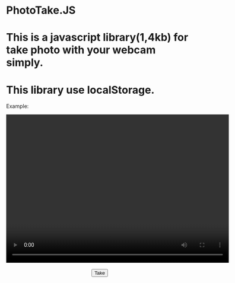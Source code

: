 # PhotoTake.JS
This is a javascript library(1,4kb) for take photo with your webcam simply.
==============
This library use localStorage.
==============
Example:

<html>
<body>
<head>
<meta http-equiv="Content-Type" content="text/html; charset=ISO-8859-1">
<script type="text/javascript" src="phototake.js"></script>
<script type="text/javascript">
localStorage.setItem("phototake-width", "680");
localStorage.setItem("phototake-height", "480");
</script>
<video id="phototake-video" width="600" height="400" autoplay></video>
<canvas id="phototake-canvas" width="680" height="480"></canvas>
<center><br><button id="phototake">Take</button></center>
</head>
</body>
</html>

